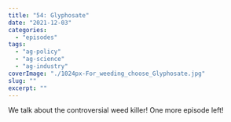 ```yaml
---
title: "54: Glyphosate"
date: "2021-12-03"
categories: 
  - "episodes"
tags: 
  - "ag-policy"
  - "ag-science"
  - "ag-industry"
coverImage: "./1024px-For_weeding_choose_Glyphosate.jpg"
slug: ""
excerpt: ""
---
```


We talk about the controversial weed killer! One more episode left!
